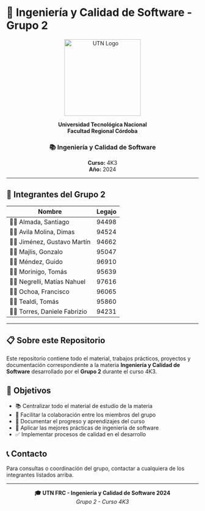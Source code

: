 # 🎯 Ingeniería y Calidad de Software - Grupo 2

<div align="center">
  <img src="https://upload.wikimedia.org/wikipedia/commons/6/67/UTN_logo.jpg" alt="UTN Logo" width="200"/>
  
  **Universidad Tecnológica Nacional**  
  **Facultad Regional Córdoba**
  
  ### 📚 Ingeniería y Calidad de Software
  **Curso:** 4K3  
  **Año:** 2024
</div>

---

## 👥 Integrantes del Grupo 2

<div align="center">

| Nombre | Legajo |
|--------|--------|
| 👨‍💻 Almada, Santiago | 94498 |
| 👨‍💻 Avila Molina, Dimas | 94524 |
| 👨‍💻 Jiménez, Gustavo Martín | 94662 |
| 👨‍💻 Majlis, Gonzalo | 95047 |
| 👨‍💻 Méndez, Guido | 96910 |
| 👨‍💻 Morinigo, Tomás | 95639 |
| 👨‍💻 Negrelli, Matías Nahuel | 97616 |
| 👨‍💻 Ochoa, Francisco | 96065 |
| 👨‍💻 Tealdi, Tomás | 95860 |
| 👨‍💻 Torres, Daniele Fabrizio | 94231 |

</div>

---

## 📋 Sobre este Repositorio

Este repositorio contiene todo el material, trabajos prácticos, proyectos y documentación correspondiente a la materia **Ingeniería y Calidad de Software** desarrollado por el **Grupo 2** durante el curso 4K3.

## 🎯 Objetivos

- 📚 Centralizar todo el material de estudio de la materia
- 🤝 Facilitar la colaboración entre los miembros del grupo
- 📝 Documentar el progreso y aprendizajes del curso
- 🔧 Aplicar las mejores prácticas de ingeniería de software
- ✅ Implementar procesos de calidad en el desarrollo


## 📞 Contacto

Para consultas o coordinación del grupo, contactar a cualquiera de los integrantes listados arriba.

---

<div align="center">
  <strong>🎓 UTN FRC - Ingeniería y Calidad de Software 2024</strong>
  <br>
  <em>Grupo 2 - Curso 4K3</em>
</div>